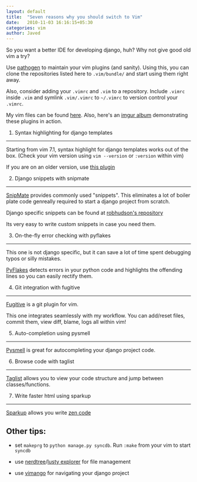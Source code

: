 ```yaml
---
layout: default
title:  "Seven reasons why you should switch to Vim"
date:   2010-11-03 16:16:15+05:30
categories: vim
author: Javed
---
```

So you want a better IDE for developing django, huh? Why not give good old vim a try?


Use [pathogen](https://github.com/tpope/vim-pathogen) to maintain your vim plugins (and sanity).
Using this, you can clone the repositories listed here to `.vim/bundle/` and start using them
right away.


Also, consider adding your `.vimrc` and `.vim` to a repository. Include `.vimrc` inside `.vim` and
symlink `.vim/.vimrc` to `~/.vimrc` to version control your `.vimrc`.


My vim files can be found [here](https://github.com/tuxcanfly/CalVIM). Also, here's an [imgur album](http://imgur.com/a/MEYkV/1) demonstrating
these plugins in action.


1. Syntax highlighting for django templates
--------------------------------------------
Starting from vim 7.1, syntax highlight for django templates works out
of the box. (Check your vim version using `vim --version` or `:version` within vim)

If you are on an older version, use [this plugin](http://www.vim.org/scripts/script.php?script_id=1487)

2. Django snippets with snipmate
---------------------------------

[SnipMate](https://github.com/msanders/snipmate.vim) provides commonly used "snippets". This eliminates a lot of
boiler plate code genreally required to start a django project from scratch.

Django specific snippets can be found at [robhudson's repository](https://github.com/robhudson/snipmate_for_django)

Its very easy to write custom snippets in case you need them.

3. On-the-fly error checking with pyflakes
-------------------------------------------

This one is not django specific, but it can save a lot of time spent debugging typos or silly mistakes.

[PyFlakes](https://github.com/kevinw/pyflakes-vim) detects errors in your python code and highlights the
offending lines so you can easily rectify them.

4. Git integration with fugitive
---------------------------------

[Fugitive](https://github.com/tpope/vim-fugitive) is a git plugin for vim.

This one integrates seamlessly with my workflow. You can add/reset files, commit them, view diff, blame, logs all
within vim!

5. Auto-completion using pysmell
---------------------------------

[Pysmell](https://github.com/orestis/pysmell) is great for autocompleting your django project code.

6. Browse code with taglist
----------------------------

[Taglist](https://github.com/mexpolk/vim-taglist) allows you to view your code structure and jump between
classes/functions.

7. Write faster html using sparkup
-----------------------------------

[Sparkup](https://github.com/bingaman/vim-sparkup) allows you write [zen code](http://code.google.com/p/zen-coding/)

Other tips:
-----------

* set `makeprg` to `python manage.py syncdb`. Run `:make` from your vim to start `syncdb`

* use [nerdtree](https://github.com/scrooloose/nerdtree)/[lusty explorer](https://github.com/vim-scripts/LustyExplorer) for file
management

* use [vimango](https://github.com/tuxcanfly/ViMango) for navigating your django project





